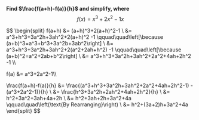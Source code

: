 **Find $\frac{f(a+h)-f(a)}{h}$ and simplify, where** $$f(x)=x^3+2x^2-1 x$$

$$
\begin{split}
   f(a+h) &= (a+h)^3+2(a+h)^2-1 \\
   &= a^3+h^3+3a^2h+3ah^2+2(a+h)^2 -1 \qquad\quad\left[\because (a+b)^3=a^3+b^3+3a^2b+3ab^2\right] \\
   &= a^3+h^3+3a^2h+3ah^2+2(a^2+2ah+h^2) -1 \qquad\quad\left[\because (a+b)^2=a^2+2ab+b^2\right] \\
   &= a^3+h^3+3a^2h+3ah^2+2a^2+4ah+2h^2 -1 \\\\

   f(a) &= a^3+2a^2-1\\\\

   \frac{f(a+h)-f(a)}{h} &= \frac{(a^3+h^3+3a^2h+3ah^2+2a^2+4ah+2h^2-1) - (a^3+2a^2-1)}{h} \\
   &= \frac{h^3+3a^2h+2ah^2+4ah+2h^2}{h} \\
   &= h^2+3a^2+3ah+4a+2h \\
   &= h^2+3ah+2h+3a^2+4a \qquad\quad\left(\text{By Rearranging}\right) \\
   &= h^2+(3a+2)h+3a^2+4a
\end{split}
$$
